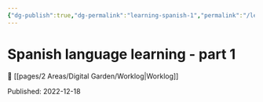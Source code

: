 ```yaml
---
{"dg-publish":true,"dg-permalink":"learning-spanish-1","permalink":"/learning-spanish-1/"}
---
```



# Spanish language learning - part 1

🔗  [[pages/2 Areas/Digital Garden/Worklog\|Worklog]]

Published: 2022-12-18
